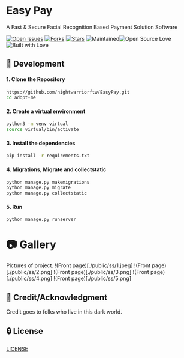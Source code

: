 # Easy Pay
A Fast & Secure Facial Recognition Based Payment Solution Software

[![Open Issues](https://img.shields.io/github/issues/nightwarriorftw/adopt-me?style=for-the-badge&logo=github)](https://github.com/nightwarriorftw/adopt-me/issues) [![Forks](https://img.shields.io/github/forks/nightwarriorftw/adopt-me?style=for-the-badge&logo=github)](https://github.com/nightwarriorftw/adopt-me/network/members) [![Stars](https://img.shields.io/github/stars/nightwarriorftw/adopt-me?style=for-the-badge&logo=reverbnation)](hhttps://github.com/nightwarriorftw/adopt-me/stargazers) ![Maintained](https://img.shields.io/maintenance/yes/2020?style=for-the-badge&logo=github)![Open Source Love](https://img.shields.io/badge/Open%20Source-%E2%99%A5-red?style=for-the-badge&logo=open-source-initiative) ![Built with Love](https://img.shields.io/badge/Built%20With-%E2%99%A5-critical?style=for-the-badge&logo=ko-fi)


## :nut_and_bolt: Development


#### 1. Clone the Repository

```Bash
https://github.com/nightwarriorftw/EasyPay.git
cd adopt-me
```

#### 2. Create a virtual environment
```BASH
python3 -m venv virtual
source virtual/bin/activate
```

#### 3. Install the dependencies

```BASH
pip install -r requirements.txt
```

#### 4. Migrations, Migrate and collectstatic

```BASH
python manage.py makemigrations
python manage.py migrate
python manage.py collectstatic
```
#### 5. Run

```BASH
python manage.py runserver
```

# :camera: Gallery

Pictures of project.
!(Front page)[./public/ss/1.jpeg]
!(Front page)[./public/ss/2.png]
!(Front page)[./public/ss/3.png]
!(Front page)[./public/ss/4.png]
!(Front page)[./public/ss/5.png]

## :star2: Credit/Acknowledgment

Credit goes to folks who live in this dark world.

## :lock: License

[LICENSE](/LICENSE)

